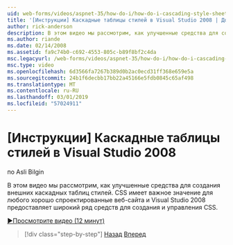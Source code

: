 ```yaml
---
uid: web-forms/videos/aspnet-35/how-do-i/how-do-i-cascading-style-sheets-in-visual-studio-2008
title: '[Инструкции] Каскадные таблицы стилей в Visual Studio 2008 | Документация Майкрософт'
author: rick-anderson
description: В этом видео мы рассмотрим, как улучшенные средства для создания внешних каскадных таблиц стилей. CSS используются с любой хорошо спроектированные веб-сайт и 2 для Visual Studio...
ms.author: riande
ms.date: 02/14/2008
ms.assetid: fa9c74b0-c692-4553-805c-b89f8bf2c4da
msc.legacyurl: /web-forms/videos/aspnet-35/how-do-i/how-do-i-cascading-style-sheets-in-visual-studio-2008
msc.type: video
ms.openlocfilehash: 6d3566fa7267b389d0b2ac0ecd31ff368e659e5a
ms.sourcegitcommit: 24b1f6decbb17bb22a45166e5fdb0845c65af498
ms.translationtype: MT
ms.contentlocale: ru-RU
ms.lasthandoff: 03/01/2019
ms.locfileid: "57024911"
---
```

<a name="how-do-i-cascading-style-sheets-in-visual-studio-2008"></a>[Инструкции] Каскадные таблицы стилей в Visual Studio 2008
====================
по Asli Bilgin

В этом видео мы рассмотрим, как улучшенные средства для создания внешних каскадных таблиц стилей. CSS имеет важное значение для любого хорошо спроектированные веб-сайта и Visual Studio 2008 предоставляет широкий ряд средств для создания и управления CSS.

[&#9654;Просмотрите видео (12 минут)](https://channel9.msdn.com/Blogs/ASP-NET-Site-Videos/how-do-i-cascading-style-sheets-in-visual-studio-2008)

> [!div class="step-by-step"]
> [Назад](how-do-i-create-nested-master-page-in-visual-studio-2008.md)
> [Вперед](how-do-i-working-with-visual-studio-2008-net-framework.md)
